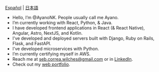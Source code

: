 [Español](https://github.com/AyanoNK/AyanoNK/blob/main/README_es.md) | [日本語](https://github.com/AyanoNK/AyanoNK/blob/main/README_jp.md)
- Hello, I’m @AyanoNK. People usually call me Ayano.
- I’m currently working with React, Python, & Java.
- I have developed frontend applications in React (& React Native), Angular, Astro, NextJS, and Kotlin.
- I've developed and deployed servers built with Django, Ruby on Rails, Flask, and FastAPI.
- I've developed microservices with Python.
- I’m currently certifying myself in AWS.
- Reach me at seb.correa.wilches@gmail.com or in [LinkedIn](https://www.linkedin.com/in/ayanonk/).
- Check out my [web portfolio](https://www.ayano.software/).


<!---
AyanoNK/AyanoNK is a ✨ special ✨ repository because its `README.md` (this file) appears on your GitHub profile.
You can click the Preview link to take a look at your changes.
--->
